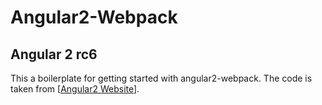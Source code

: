 # Angular2-Webpack

## Angular 2 rc6

This a boilerplate for getting started with angular2-webpack.
The code is taken from [[Angular2 Website](https://angular.io/)].